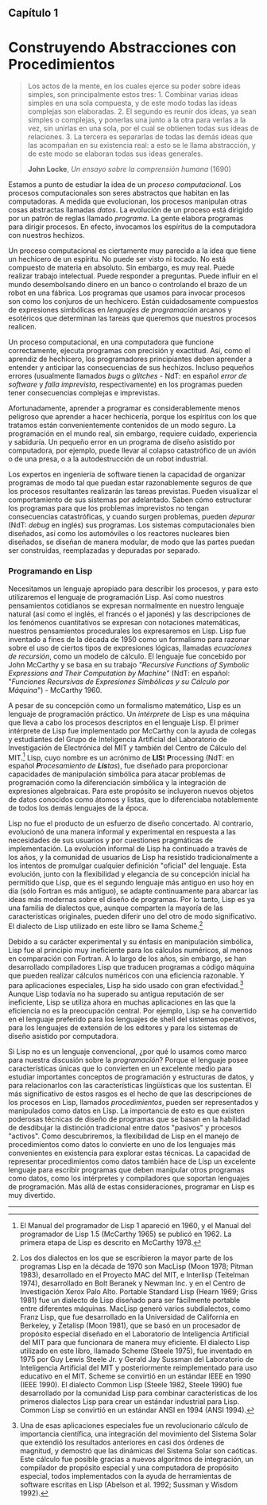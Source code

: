 ## Capítulo 1

# Construyendo Abstracciones con Procedimientos

> Los actos de la mente, en los cuales ejerce su poder sobre ideas simples, son principalmente estos tres: 1. Combinar varias ideas simples en una sola compuesta, y de este modo todas las ideas complejas son elaboradas. 2. El segundo es reunir dos ideas, ya sean simples o complejas, y ponerlas una junto a la otra para verlas a la vez, sin unirlas en una sola, por el cual se obtienen todas sus ideas de relaciones. 3. La tercera es separarlas de todas las demás ideas que las acompañan en su existencia real: a esto se le llama abstracción, y de este modo se elaboran todas sus ideas generales.
>
> **John Locke**, *Un ensayo sobre la comprensión humana* (1690)

Estamos a punto de estudiar la idea de un *proceso computacional*. Los procesos computacionales son seres abstractos que habitan en las computadoras. A medida que evolucionan, los procesos manipulan otras cosas abstractas llamadas *datos*. La evolución de un proceso está dirigido por un patrón de reglas llamado *programa*. La gente elabora programas para dirigir procesos. En efecto, invocamos los espíritus de la computadora con nuestros hechizos.

Un proceso computacional es ciertamente muy parecido a la idea que tiene un hechicero de un espíritu. No puede ser visto ni tocado. No está compuesto de materia en absoluto. Sin embargo, es muy real. Puede realizar trabajo intelectual. Puede responder a preguntas. Puede influir en el mundo desembolsando dinero en un banco o controlando el brazo de un robot en una fábrica. Los programas que usamos para invocar procesos son como los conjuros de un hechicero. Están cuidadosamente compuestos de expresiones simbólicas en *lenguajes de programación* arcanos y esotéricos que determinan las tareas que queremos que nuestros procesos realicen.

Un proceso computacional, en una computadora que funcione correctamente, ejecuta programas con precisión y exactitud. Así, como el aprendiz de hechicero, los programadores principiantes deben aprender a entender y anticipar las consecuencias de sus hechizos. Incluso pequeños errores (usualmente llamados *bugs* o *glitches* - NdT: en español *error de software* y *falla imprevista*, respectivamente) en los programas pueden tener consecuencias complejas e imprevistas.

Afortunadamente, aprender a programar es considerablemente menos peligroso que aprender a hacer hechicería, porque los espíritus con los que tratamos están convenientemente contenidos de un modo seguro. La programación en el mundo real, sin embargo, requiere cuidado, experiencia y sabiduría. Un pequeño error en un programa de diseño asistido por computadora, por ejemplo, puede llevar al colapso catastrófico de un avión o de una presa, o a la autodestrucción de un robot industrial.

Los expertos en ingeniería de software tienen la capacidad de organizar programas de modo tal que puedan estar razonablemente seguros de que los procesos resultantes realizarán las tareas previstas. Pueden visualizar el comportamiento de sus sistemas por adelantado. Saben cómo estructurar los programas para que los problemas imprevistos no tengan consecuencias catastróficas, y cuando surgen problemas, pueden *depurar* (NdT: *debug* en inglés) sus programas. Los sistemas computacionales bien diseñados, así como los automóviles o los reactores nucleares bien diseñados, se diseñan de manera modular, de modo que las partes puedan ser construidas, reemplazadas y depuradas por separado.


### Programando en Lisp

Necesitamos un lenguaje apropiado para describir los procesos, y para esto utilizaremos el lenguaje de programación Lisp. Así como nuestros pensamientos cotidianos se expresan normalmente en nuestro lenguaje natural (así como el inglés, el francés o el japonés) y las descripciones de los fenómenos cuantitativos se expresan con notaciones matemáticas, nuestros pensamientos procedurales los expresaremos en Lisp. Lisp fue inventado a fines de la década de 1950 como un formalismo para razonar sobre el uso de ciertos tipos de expresiones lógicas, llamadas *ecuaciones de recursión*, como un modelo de cálculo. El lenguaje fue concebido por John McCarthy y se basa en su trabajo *"Recursive Functions of Symbolic Expressions and Their Computation by Machine"* (NdT: en español: "*Funciones Recursivas de Expresiones Simbólicas y su Cálculo por Máquina*") - McCarthy 1960.

A pesar de su concepción como un formalismo matemático, Lisp es un lenguaje de programación práctico. Un *intérprete* de Lisp es una máquina que lleva a cabo los procesos descriptos en el lenguaje Lisp. El primer intérprete de Lisp fue implementado por McCarthy con la ayuda de colegas y estudiantes del Grupo de Inteligencia Artificial del Laboratorio de Investigación de Electrónica del MIT y también del Centro de Cálculo del MIT.[^1] Lisp, cuyo nombre es un acrónimo de **LIS**t **P**rocessing (NdT: en español ***P**rocesamiento de **Lis**tas*), fue diseñado para proporcionar capacidades de manipulación simbólica para atacar problemas de programación como la diferenciación simbólica y la integración de expresiones algebraicas. Para este propósito se incluyeron nuevos objetos de datos conocidos como átomos y listas, que lo diferenciaba notablemente de todos los demás lenguajes de la época.

Lisp no fue el producto de un esfuerzo de diseño concertado. Al contrario, evolucionó de una manera informal y experimental en respuesta a las necesidades de sus usuarios y por cuestiones pragmáticas de implementación. La evolución informal de Lisp ha continuado a través de los años, y la comunidad de usuarios de Lisp ha resistido tradicionalmente a los intentos de promulgar cualquier definición "oficial" del lenguaje. Esta evolución, junto con la flexibilidad y elegancia de su concepción inicial ha permitido que Lisp, que es el segundo lenguaje más antiguo en uso hoy en día (sólo Fortran es más antiguo), se adapte continuamente para abarcar las ideas más modernas sobre el diseño de programas. Por lo tanto, Lisp es ya una familia de dialectos que, aunque comparten la mayoría de las características originales, pueden diferir uno del otro de modo significativo. El dialecto de Lisp utilizado en este libro se llama Scheme.[^2]

Debido a su carácter experimental y su énfasis en manipulación simbólica, Lisp fue al principio muy ineficiente para los cálculos numéricos, al menos en comparación con Fortran. A lo largo de los años, sin embargo, se han desarrollado compiladores Lisp que traducen programas a código máquina que pueden realizar cálculos numéricos con una eficiencia razonable. Y para aplicaciones especiales, Lisp ha sido usado con gran efectividad.[^3] Aunque Lisp todavía no ha superado su antigua reputación de ser ineficiente, Lisp se utiliza ahora en muchas aplicaciones en las que la eficiencia no es la preocupación central. Por ejemplo, Lisp se ha convertido en el lenguaje preferido para los lenguajes de shell del sistemas operativos, para los lenguajes de extensión de los editores y para los sistemas de diseño asistido por computadora.

Si Lisp no es un lenguaje convencional, ¿por qué lo usamos como marco para nuestra discusión sobre la *programación*? Porque el lenguaje posee características únicas que lo convierten en un excelente medio para estudiar importantes conceptos de programación y estructuras de datos, y para relacionarlos con las características lingüísticas que los sustentan. El más significativo de estos rasgos es el hecho de que las descripciones de los procesos en Lisp, llamados *procedimientos*, pueden ser representados y manipulados como datos en Lisp. La importancia de esto es que existen poderosas técnicas de diseño de programas que se basan en la habilidad de desdibujar la distinción tradicional entre datos "pasivos" y procesos "activos". Como descubriremos, la flexibilidad de Lisp en el manejo de procedimientos como datos lo convierte en uno de los lenguajes más convenientes en existencia para explorar estas técnicas. La capacidad de representar procedimientos como datos también hace de Lisp un excelente lenguaje para escribir programas que deben manipular otros programas como datos, como los intérpretes y compiladores que soportan lenguajes de programación. Más allá de estas consideraciones, programar en Lisp es muy divertido.

___

[^1]: El Manual del programador de Lisp 1 apareció en 1960, y el Manual del programador de Lisp 1.5 (McCarthy 1965) se publicó en 1962. La primera etapa de Lisp es descrito en McCarthy 1978.

[^2]: Los dos dialectos en los que se escribieron la mayor parte de los programas Lisp en la década de 1970 son MacLisp (Moon 1978; Pitman 1983), desarrollado en el Proyecto MAC del MIT, e Interlisp (Teitelman 1974), desarrollado en Bolt Beranek y Newman Inc. y en el Centro de Investigación Xerox Palo Alto. Portable Standard Lisp (Hearn 1969; Griss 1981) fue un dialecto de Lisp diseñado para ser fácilmente portable entre diferentes máquinas. MacLisp generó varios subdialectos, como Franz Lisp, que fue desarrollado en la Universidad de California en Berkeley, y Zetalisp (Moon 1981), que se basó en un procesador de propósito especial diseñado en el Laboratorio de Inteligencia Artificial del MIT para que funcionara de manera muy eficiente. El dialecto Lisp utilizado en este libro, llamado Scheme (Steele 1975), fue inventado en 1975 por Guy Lewis Steele Jr. y Gerald Jay Sussman del Laboratorio de Inteligencia Artificial del MIT y posteriormente reimplementado para uso educativo en el MIT. Scheme se convirtió en un estándar IEEE en 1990 (IEEE 1990). El dialecto Common Lisp (Steele 1982, Steele 1990) fue desarrollado por la comunidad Lisp para combinar características de los primeros dialectos Lisp para crear un estándar industrial para Lisp. Common Lisp se convirtió en un estándar ANSI en 1994 (ANSI 1994).

[^3]: Una de esas aplicaciones especiales fue un revolucionario cálculo de importancia científica, una integración del movimiento del Sistema Solar que extendió los resultados anteriores en casi dos órdenes de magnitud, y demostró que las dinámicas del Sistema Solar son caóticas. Este cálculo fue posible gracias a nuevos algoritmos de integración, un compilador de propósito especial y una computadora de propósito especial, todos implementados con la ayuda de herramientas de software escritas en Lisp (Abelson et al. 1992; Sussman y Wisdom 1992).